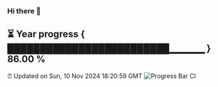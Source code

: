 ### Hi there 👋
⏳ Year progress { █████████████████████████▁▁▁▁▁ } 86.00 %
---
⏰ Updated on Sun, 10 Nov 2024 18:20:59 GMT
![Progress Bar CI](https://github.com/liununu/liununu/workflows/Progress%20Bar%20CI/badge.svg)
